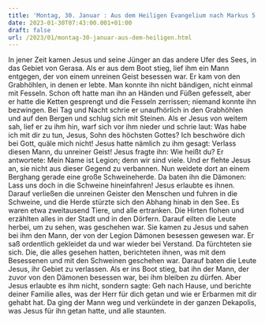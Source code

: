 ```yaml
---
title: 'Montag, 30. Januar : Aus dem Heiligen Evangelium nach Markus 5,1-20.'
date: 2023-01-30T07:43:00.001+01:00
draft: false
url: /2023/01/montag-30-januar-aus-dem-heiligen.html
---
```


In jener Zeit kamen Jesus und seine Jünger an das andere Ufer des Sees, in das Gebiet von Gerasa. Als er aus dem Boot stieg, lief ihm ein Mann entgegen, der von einem unreinen Geist besessen war. Er kam von den Grabhöhlen, in denen er lebte. Man konnte ihn nicht bändigen, nicht einmal mit Fesseln. Schon oft hatte man ihn an Händen und Füßen gefesselt, aber er hatte die Ketten gesprengt und die Fesseln zerrissen; niemand konnte ihn bezwingen. Bei Tag und Nacht schrie er unaufhörlich in den Grabhöhlen und auf den Bergen und schlug sich mit Steinen. Als er Jesus von weitem sah, lief er zu ihm hin, warf sich vor ihm nieder und schrie laut: Was habe ich mit dir zu tun, Jesus, Sohn des höchsten Gottes? Ich beschwöre dich bei Gott, quäle mich nicht! Jesus hatte nämlich zu ihm gesagt: Verlass diesen Mann, du unreiner Geist! Jesus fragte ihn: Wie heißt du? Er antwortete: Mein Name ist Legion; denn wir sind viele. Und er flehte Jesus an, sie nicht aus dieser Gegend zu verbannen. Nun weidete dort an einem Berghang gerade eine große Schweineherde. Da baten ihn die Dämonen: Lass uns doch in die Schweine hineinfahren! Jesus erlaubte es ihnen. Darauf verließen die unreinen Geister den Menschen und fuhren in die Schweine, und die Herde stürzte sich den Abhang hinab in den See. Es waren etwa zweitausend Tiere, und alle ertranken. Die Hirten flohen und erzählten alles in der Stadt und in den Dörfern. Darauf eilten die Leute herbei, um zu sehen, was geschehen war. Sie kamen zu Jesus und sahen bei ihm den Mann, der von der Legion Dämonen besessen gewesen war. Er saß ordentlich gekleidet da und war wieder bei Verstand. Da fürchteten sie sich. Die, die alles gesehen hatten, berichteten ihnen, was mit dem Besessenen und mit den Schweinen geschehen war. Darauf baten die Leute Jesus, ihr Gebiet zu verlassen. Als er ins Boot stieg, bat ihn der Mann, der zuvor von den Dämonen besessen war, bei ihm bleiben zu dürfen. Aber Jesus erlaubte es ihm nicht, sondern sagte: Geh nach Hause, und berichte deiner Familie alles, was der Herr für dich getan und wie er Erbarmen mit dir gehabt hat. Da ging der Mann weg und verkündete in der ganzen Dekapolis, was Jesus für ihn getan hatte, und alle staunten.